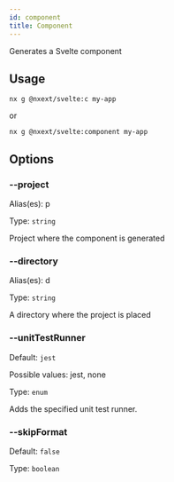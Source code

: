 ```yaml
---
id: component
title: Component
---
```


Generates a Svelte component

## Usage
```
nx g @nxext/svelte:c my-app
```

or

```
nx g @nxext/svelte:component my-app
```

## Options

### --project

Alias(es): p

Type: `string`

Project where the component is generated

### --directory

Alias(es): d

Type: `string`

A directory where the project is placed

### --unitTestRunner

Default: `jest`

Possible values: jest, none

Type: `enum`

Adds the specified unit test runner.

### --skipFormat

Default: `false`

Type: `boolean`
